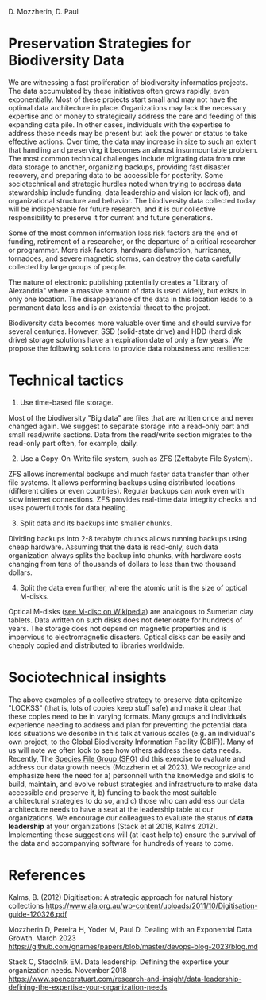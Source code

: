 D. Mozzherin, D. Paul

# Preservation Strategies for Biodiversity Data

We are witnessing a fast proliferation of biodiversity informatics projects.
The data accumulated by these initiatives often grows rapidly, even exponentially.
Most of these projects start small and may not have the optimal data architecture in place.
Organizations may lack the necessary expertise and or money to strategically address the care and feeding of this expanding data pile. 
In other cases, individuals with the expertise to address these needs may be present but lack the power or status to take effective actions.
Over time, the data may increase in size to such an extent that handling and preserving it becomes an almost insurmountable problem.
The most common technical challenges include migrating data from one data storage to another, organizing backups, providing fast disaster recovery, and preparing data to be accessible for posterity.
Some sociotechnical and strategic hurdles noted when trying to address data stewardship include funding, data leadership and vision (or lack of), and organizational structure and behavior.
The biodiversity data collected today will be indispensable for future research, and it is our collective responsibility to preserve it for current and future generations.

Some of the most common information loss risk factors are the end of funding, retirement of a researcher, or the departure of a critical researcher or programmer.
More risk factors, hardware disfunction, hurricanes, tornadoes, and severe magnetic storms, can destroy the data carefully collected by large groups of people.

The nature of electronic publishing potentially creates a "Library of Alexandria" where a massive amount of data is used widely, but exists in only one location.
The disappearance of the data in this location leads to a permanent data loss and is an existential threat to the project.

Biodiversity data becomes more valuable over time and should survive for several centuries.
However, SSD (solid-state drive) and HDD (hard disk drive) storage solutions have an expiration date of only a few years.
We propose the following solutions to provide data robustness and resilience:

# Technical tactics

1. Use time-based file storage.

Most of the biodiversity "Big data" are files that are written once and never changed again.
We suggest to separate storage into a read-only part and small read/write sections.
Data from the read/write section migrates to the read-only part often, for example, daily.

2. Use a Copy-On-Write file system, such as ZFS (Zettabyte File System).

ZFS allows incremental backups and much faster data transfer than other file systems.
It allows performing backups using distributed locations (different cities or even countries).
Regular backups can work even with slow internet connections.
ZFS provides real-time data integrity checks and uses powerful tools for data healing.

3. Split data and its backups into smaller chunks.

Dividing backups into 2-8 terabyte chunks allows running backups using cheap hardware.
Assuming that the data is read-only, such data organization always splits the backup into chunks, with hardware costs changing from tens of thousands of dollars to less than two thousand dollars.

4. Split the data even further, where the atomic unit is the size of optical M-disks.

Optical M-disks ([see M-disc on Wikipedia](https://en.wikipedia.org/wiki/M-DISC)) are analogous to Sumerian clay tablets.
Data written on such disks does not deteriorate for hundreds of years.
The storage does not depend on magnetic properties and is impervious to electromagnetic disasters.
Optical disks can be easily and cheaply copied and distributed to libraries worldwide.

# Sociotechnical insights
The above examples of a collective strategy to preserve data epitomize "LOCKSS" (that is, lots of copies keep stuff safe) and make it clear that these copies need to be in varying formats.
Many groups and individuals experience needing to address and plan for preventing the potential data loss situations we describe in this talk at various scales (e.g. an individual's own project, to the Global Biodiversity Information Facility (GBIF)).
Many of us will note we often look to see how others address these data needs.
Recently, The [Species File Group (SFG)](https://speciesfilegroup.org/) did this exercise to evaluate and address our data growth needs (Mozzherin et al 2023).
We recognize and emphasize here the need for a) personnell with the knowledge and skills to build, maintain, and evolve robust strategies and infrastructure to make data accessible and preserve it, b) funding to back the most suitable architectural strategies to do so, and c) those who can address our data architecture needs to have a seat at the leadership table at our organizations.
We encourage our colleagues to evaluate the status of **data leadership** at your organizations (Stack et al 2018, Kalms 2012).
Implementing these suggestions will (at least help to) ensure the survival of the data and accompanying software for hundreds of years to come.

# References
Kalms, B. (2012) Digitisation: A strategic approach for natural history collections
https://www.ala.org.au/wp-content/uploads/2011/10/Digitisation-guide-120326.pdf

Mozzherin D, Pereira H, Yoder M, Paul D. Dealing with an Exponential Data Growth. March 2023 https://github.com/gnames/papers/blob/master/devops-blog-2023/blog.md

Stack C, Stadolnik EM. Data leadership: Defining the expertise your organization needs. November 2018 https://www.spencerstuart.com/research-and-insight/data-leadership-defining-the-expertise-your-organization-needs
